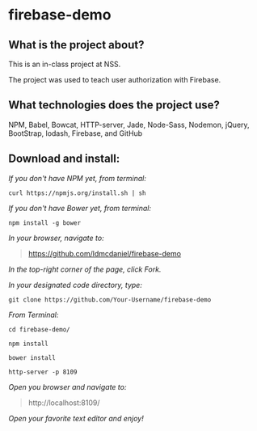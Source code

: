 # firebase-demo

## What is the project about?

This is an in-class project at NSS.

The project was used to teach user authorization with Firebase.

## What technologies does the project use?

NPM, Babel, Bowcat, HTTP-server, Jade, Node-Sass, Nodemon, jQuery, BootStrap, lodash, Firebase, and GitHub

## Download and install:

*If you don't have NPM yet, from terminal:*

````curl https://npmjs.org/install.sh | sh````

*If you don't have Bower yet, from terminal:*

````npm install -g bower````

*In your browser, navigate to:*
>https://github.com/ldmcdaniel/firebase-demo

*In the top-right corner of the page, click Fork.*

*In your designated code directory, type:*

````git clone https://github.com/Your-Username/firebase-demo````

*From Terminal:*

````cd firebase-demo/````

````npm install````

````bower install````

````http-server -p 8109````

*Open you browser and navigate to:*

>http://localhost:8109/

*Open your favorite text editor and enjoy!*
